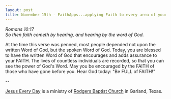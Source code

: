 ```yaml
---
layout: post
title: November 15th - FaithApps...applying Faith to every area of your
---
```


_Romans 10:17  
So then faith cometh by hearing, and hearing by the word of God._

At the time this verse was penned, most people depended not upon
the written Word of God, but the spoken Word of God. Today, you are
blessed to have the written Word of God that encourages and adds
assurance to your FAITH. The lives of countless individuals are
recorded, so that you can see the power of God's Word. May you be
encouraged by the FAITH of those who have gone before you. Hear God
today: "Be FULL of FAITH!"

 --

<a href=http://jesuseveryday.net>Jesus Every Day</a> is a ministry of <a href=http://rodgersbaptist.net>Rodgers Baptist Church</a> in Garland, Texas.
